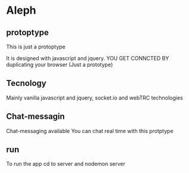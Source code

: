 # Aleph

## protoptype

This is just a protoptype

It is designed with javascript and jquery. YOU GET CONNCTED BY duplicating your browser (Just a prototype)

## Tecnology

Mainly vanilla javascript and jquery, socket.io and webTRC technologies

## Chat-messagin
Chat-messaging available
You can chat real time with this protptype

## run

To run the app cd to server and nodemon server
 
